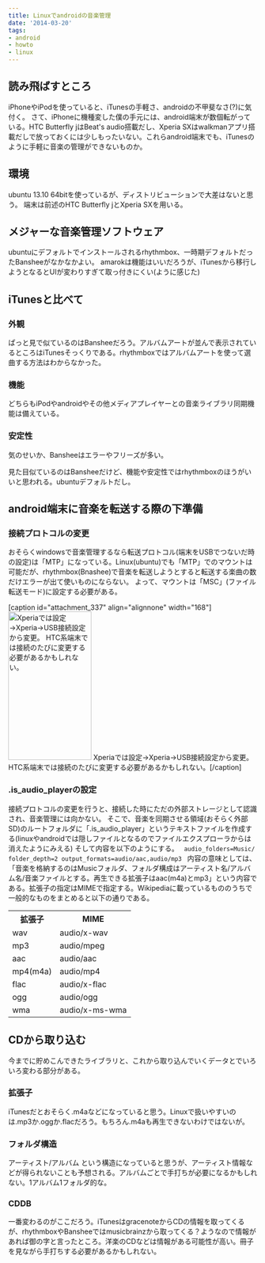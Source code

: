 ```yaml
---
title: Linuxでandroidの音楽管理
date: '2014-03-20'
tags:
- android
- howto
- linux
---
```


<h2>読み飛ばすところ</h2>

iPhoneやiPodを使っていると、iTunesの手軽さ、androidの不甲斐なさ(?)に気付く。
さて、iPhoneに機種変した僕の手元には、android端末が数個転がっている。HTC Butterfly jはBeat's audio搭載だし、Xperia SXはwalkmanアプリ搭載だしで放っておくには少しもったいない。これらandroid端末でも、iTunesのように手軽に音楽の管理ができないものか。

<h2>環境</h2>

ubuntu 13.10 64bitを使っているが、ディストリビューションで大差はないと思う。
端末は前述のHTC Butterfly jとXperia SXを用いる。

<h2>メジャーな音楽管理ソフトウェア</h2>

ubuntuにデフォルトでインストールされるrhythmbox、一時期デフォルトだったBansheeがなかなかよい。
amarokは機能はいいだろうが、iTunesから移行しようとなるとUIが変わりすぎて取っ付きにくい(ように感じた)

<h2>iTunesと比べて</h2>

<h3>外観</h3>

ぱっと見で似ているのはBansheeだろう。アルバムアートが並んで表示されているところはiTunesそっくりである。rhythmboxではアルバムアートを使って選曲する方法はわからなかった。

<h3>機能</h3>

どちらもiPodやandroidやその他メディアプレイヤーとの音楽ライブラリ同期機能は備えている。

<h3>安定性</h3>

気のせいか、Bansheeはエラーやフリーズが多い。

見た目似ているのはBansheeだけど、機能や安定性ではrhythmboxのほうがいいと思われる。ubuntuデフォルトだし。

<h2>android端末に音楽を転送する際の下準備</h2>

<h3>接続プロトコルの変更</h3>

おそらくwindowsで音楽管理するなら転送プロトコル(端末をUSBでつないだ時の設定)は「MTP」になっている。Linux(ubuntu)でも「MTP」でのマウントは可能だが、rhythmbox(Bnashee)で音楽を転送しようとすると転送する楽曲の数だけエラーが出て使いものにならない。
よって、マウントは「MSC」(ファイル転送モード)に設定する必要がある。

[caption id="attachment_337" align="alignnone" width="168"]<a href="http://unasuke.com/wp/wp-content/uploads/2013/12/Screenshot_2013-12-08-00-00-53.png"><img class="size-medium wp-image-337" alt="Xperiaでは設定→Xperia→USB接続設定から変更。 HTC系端末では接続のたびに変更する必要があるかもしれない。" src="http://unasuke.com/wp/wp-content/uploads/2013/12/Screenshot_2013-12-08-00-00-53-168x300.png" width="168" height="300" /></a> Xperiaでは設定→Xperia→USB接続設定から変更。<br />HTC系端末では接続のたびに変更する必要があるかもしれない。[/caption]

<h3>.is_audio_playerの設定</h3>

接続プロトコルの変更を行うと、接続した時にただの外部ストレージとして認識され、音楽管理には向かない。
そこで、音楽を同期させる領域(おそらく外部SD)のルートフォルダに「.is_audio_player」というテキストファイルを作成する(linuxやandroidでは隠しファイルとなるのでファイルエクスプローラからは消えたようにみえる)
そして内容を以下のようにする。
<code>
audio_folders=Music/
folder_depth=2
output_formats=audio/aac,audio/mp3
</code>
内容の意味としては、「音楽を格納するのはMusicフォルダ、フォルダ構成はアーティスト名/アルバム名/音楽ファイルとする。再生できる拡張子はaac(m4a)とmp3」という内容である。拡張子の指定はMIMEで指定する。Wikipediaに載っているもののうちで一般的なものをまとめると以下の通りである。

<table><tbody>
<tr><th>拡張子</th><th>MIME</th></tr>
<tr><td>wav</td><td>audio/x-wav</td></tr>
<tr><td>mp3</td><td>audio/mpeg</td></tr>
<tr><td>aac</td><td>audio/aac</td></tr>
<tr><td>mp4(m4a)</td><td>audio/mp4</td></tr>
<tr><td>flac</td><td>audio/x-flac</td></tr>
<tr><td>ogg</td><td>audio/ogg</td></tr>
<tr><td>wma</td><td>audio/x-ms-wma</td></tr>
</tbody></table>

<h2>CDから取り込む</h2>

今までに貯めこんできたライブラリと、これから取り込んでいくデータとでいろいろ変わる部分がある。

<h3>拡張子</h3>

iTunesだとおそらく.m4aなどになっていると思う。Linuxで扱いやすいのは.mp3か.oggか.flacだろう。もちろん.m4aも再生できないわけではないが。

<h3>フォルダ構造</h3>

アーティスト/アルバム という構造になっていると思うが、アーティスト情報などが得られないことも予想される。アルバムごとで手打ちが必要になるかもしれない。1アルバム1フォルダ的な。

<h3>CDDB</h3>

一番変わるのがここだろう。iTunesはgracenoteからCDの情報を取ってくるが、rhythmboxやBansheeではmusicbrainzから取ってくる？ようなので情報があれば御の字と言ったところ。洋楽のCDなどは情報がある可能性が高い。冊子を見ながら手打ちする必要があるかもしれない。
